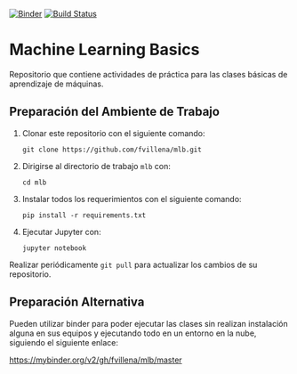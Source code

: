 [![Binder](https://mybinder.org/badge_logo.svg)](https://mybinder.org/v2/gh/fvillena/mlb/master) [![Build Status](https://travis-ci.org/fvillena/mlb.svg?branch=master)](https://travis-ci.org/fvillena/mlb)

# Machine Learning Basics

Repositorio que contiene actividades de práctica para las clases básicas de aprendizaje de máquinas.

## Preparación del Ambiente de Trabajo

1. Clonar este repositorio con el siguiente comando:

      ``git clone https://github.com/fvillena/mlb.git``

2. Dirigirse al directorio de trabajo ``mlb`` con:

      ``cd mlb``

3. Instalar todos los requerimientos con el siguiente comando:

      ``pip install -r requirements.txt``
      
4. Ejecutar Jupyter con:

      ``jupyter notebook``
      
Realizar periódicamente ``git pull`` para actualizar los cambios de su repositorio.

## Preparación Alternativa

Pueden utilizar binder para poder ejecutar las clases sin realizan instalación alguna en sus equipos y ejecutando todo en un entorno en la nube, siguiendo el siguiente enlace:

https://mybinder.org/v2/gh/fvillena/mlb/master
